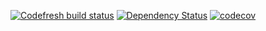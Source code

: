 [![Codefresh build status]( https://g.codefresh.io/api/badges/build?repoOwner=FuzzOli87&repoName=condition-codefresh&branch=master&pipelineName=condition-codefresh&accountName=fuzzoli87&type=cf-1)]( https://g.codefresh.io/repositories/FuzzOli87/condition-codefresh/builds?filter=trigger:build;branch:master;service:5961242042986e00015238a5~condition-codefresh)
[![Dependency Status](https://dependencyci.com/github/FuzzOli87/condition-codefresh/badge)](https://dependencyci.com/github/FuzzOli87/condition-codefresh)
[![codecov](https://codecov.io/gh/FuzzOli87/condition-codefresh/branch/master/graph/badge.svg)](https://codecov.io/gh/FuzzOli87/condition-codefresh)
